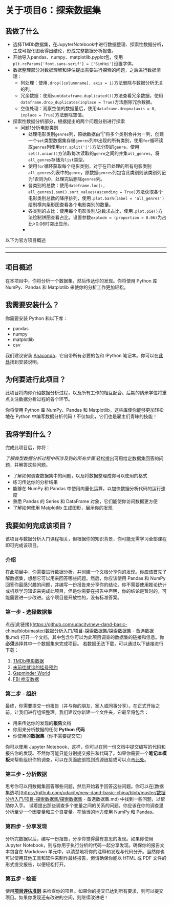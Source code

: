 # 关于项目6：探索数据集

## 我做了什么

* 选择TMDb数据集，在JupyterNotebook中进行数据整理、探索性数据分析，生成可视化图表得出结论，形成完整数据分析报告。
* 开始导入pandas、numpy、matplotlib.pyplot包，使用`plt.rcParams['font.sans-serif'] = ['SimHei']`设置字体。
* 数据整理部分对数据理解和评估提出需要进行探索的问题，之后进行数据清理：
  * 列处理：使用`.drop([columnname], axis = 1)`方法删除与数据分析无关的列。
  * 冗余数据：使用`sum(dataframe.duplicated())`方法查看冗余数据，使用`dataframe.drop_duplicates(inplace = True)`方法删除冗余数据。
  * 空值处理：观察空值的数据量后，使用`dataframe.dropna(axis = 0, inplace = True)`方法删除空值。
* 探索性数据分析部分，根据提出的两个问题分别进行探索
  * 问题1分析电影类别
    * 处理电影类别`genres`列，原始数据由“|”将多个类别合并为一列，创建一个`set`类型数据集存储`genres`列中出现的所有类别，使用`for`循环读取`genres`列使用`str.split('|')`方法分割的`genre`，使用`set().union()`方法取每次读取的`genre`之间的并集`all_genres`，将`all_genres`存储为`list`类型。
    * 使用`for`循环获取每个电影类别，对于在已处理的所有电影类别`all_genres`列表中的`genre`，原数据`genres`列包含此类别则该类别列记为1否则为0，处理完后删除`genres`列。
    * 各类别的总数：使用`dateframe.loc[:, all_genres].sum().sort_values(ascending = True)`方法获取各个电影类别总数的降序排列，使用`.plot.barh(label = 'all_genres')`绘制横向条形图查看各个电影类别的数量。
    * 各类别的占比：使用每个电影类别/总数求占比，使用`.plot.pie()`方法绘制饼图查看占比，设置参数`explode = (proportion > 0.06)`为占比>0.06时突出显示。
    * 



以下为官方项目概述

---

---

## 项目概述

在本项目中，你将分析一个数据集，然后传达你的发现。你将使用 Python 库 NumPy、Pandas 和 Matplotlib 来使你的分析工作更加轻松。

## 我需要安装什么？

你需要安装 Python 和以下库：

- pandas
- numpy
- matplotlib
- csv

我们建议安装 [Anaconda](https://www.continuum.io/downloads)，它自带所有必要的包和 IPython 笔记本。你可以在[此处](https://classroom.udacity.com/nanodegrees/nd002-cn-basic/parts/91b5b867-4a7f-49c5-b658-57521a8de12d/modules/e95ca0b1-2716-4f45-bf4b-781653e885e5/lessons/c6a12f2e-63f2-4007-a2c3-dd3e5f06f3cb/concepts/4cdc5a26-1e54-4a69-8eb4-f15e37aaab7b)找到安装说明。

## 为何要进行此项目？

此项目将向你介绍数据分析过程，以及所有工作的相互配合。后期的纳米学位将重点关注数据分析过程的各个环节。

你将使用 Python 库 NumPy、Pandas 和 Matplotlib，这些库使你能够更加轻松地在 Python 中编写数据分析代码！不仅如此，它们也是雇主们青睐的技能！

## 我将学到什么？

完成此项目后，你将：

*了解典型数据分析过程中所涉及到的所有步骤* 轻松提出可用给定数据集回答的问题，并解答这些问题。

- 了解如何调查数据集中的问题，以及将数据整理成你可以使用的格式
- 练习传达你的分析结果
- 能够在 NumPy 和 Pandas 中使用向量化运算，以加快数据分析代码的运行速度
- 熟悉 Pandas 的 Series 和 DataFrame 对象，它们能使你访问数据更方便
- 了解如何使用 Matplotlib 生成图形，展示你的发现



## 我要如何完成该项目？

该项目与数据分析入门课程相关，但根据你的知识背景，你可能无需学习全部课程即可完成该项目。

### 介绍

在此项目中，你需要进行数据分析，并创建一个文档分享你的发现。你应该首先了解数据集，想想它可以用来回答哪些问题。然后，你应该使用 Pandas 和 NumPy 回答你最感兴趣的问题，并编写一份报告来分享你的结论。你不需要使用推论统计或机器学习知识来完成此项目，但是你需要在报告中声明，你的结论是暂时的，可能需要进一步改进。这个项目是开放性的，没有标准答案。

### 第一步 - 选择数据集

点击[此链接](https://github.com/udacity/new-dand-basic-china/blob/master/数据分析入门/项目-探索数据集/探索数据集 - 备选数据集.md) 打开一个文档，其中包含你可以为此项目调查的数据集的链接和信息。你**必须**选择其中一个数据集来完成项目。 若数据无法下载，可以通过以下链接进行下载：

1. [TMDb电影数据](https://s3.cn-north-1.amazonaws.com.cn/static-documents/nd101/explore+dataset/tmdb-movies.csv)
2. [未前往就诊的挂号预约](https://s3.cn-north-1.amazonaws.com.cn/static-documents/nd101/explore+dataset/noshowappointments-kagglev2-may-2016.csv)
3. [Gapminder World](https://www.gapminder.org/data/)
4. [FBI 枪支数据](https://s3.cn-north-1.amazonaws.com.cn/static-documents/nd101/explore+dataset/ncis-and-census-data.zip)

### 第二步 - 组织

最终，你需要提交一份报告（并与你的朋友、家人或同事分享）。在正式开始之前，让我们进行组织整理。我们建议你新建一个文件夹，它最早将包含：

- 用来传达你的发现的**报告**文档
- 你用来分析数据的任何 **Python 代码**
- 你使用的**数据集**（你不需要提交它）

你可以使用 Jupyter Notebook，这样，你可以在同一份文档中提交编写的代码和报告你的发现。不然你可能只能分别提交报告和代码了。如果你需要一个**笔记本模板**来帮助组织你的调查，可以在页面底部找到资源链接或可以点击[此处](https://s3.amazonaws.com/video.udacity-data.com/topher/2018/August/5b7e51b8_investigate-a-dataset-zh/investigate-a-dataset-zh.ipynb)。

### 第三步 - 分析数据

思考你可以用数据集回答哪些问题，然后开始着手回答这些问题。你可以在[数据集选项](https://github.com/udacity/new-dand-basic-china/blob/master/数据分析入门/项目-探索数据集/探索数据集 - 备选数据集.md) 中找到一些问题，以帮助你入手。 试着提出那些调查多个变量之间的关系的问题。你应该在你的调查里分析至少一个因变量和三个自变量。在恰当的地方使用 NumPy 和 Pandas。

### 第四步 - 分享发现

分析完数据以后，编写一份报告，分享你觉得最有意思的发现。如果你使用 Jupyter Notebook，则与你用于执行分析的代码一起分享发现。确保你的报告文本包含在 Markdown 单元中，以清楚地将你的注释和发现与代码分开。当然你也可以使用其他工具和软件来制作最终报告，但请确保你能以 HTML 或 PDF 文件的形式提交报告，以便轻松打开。

### 第五步 - 检查

使用[**项目评估准则**](https://review.udacity.com/#!/rubrics/306/view) 来检查你的项目。如果你的提交已达到所有要求，则可以提交项目。如果你发现还有改进的空间，则继续改进吧！